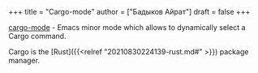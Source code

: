 +++
title = "Cargo-mode"
author = ["Бадыков Айрат"]
draft = false
+++

[cargo-mode](https://github.com/ayrat555/cargo-mode) - Emacs minor mode which allows to dynamically select a Cargo command.

Cargo is the [Rust]({{<relref "20210830224139-rust.md#" >}}) package manager.
